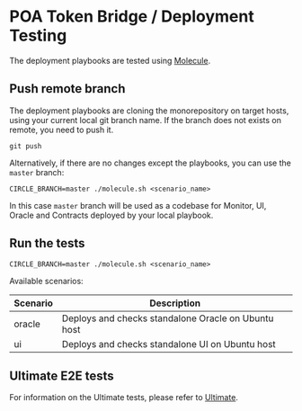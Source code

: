 # POA Token Bridge / Deployment Testing

The deployment playbooks are tested using [Molecule](https://molecule.readthedocs.io).

## Push remote branch

The deployment playbooks are cloning the monorepository on target hosts, using your current local git branch name. If the branch does not exists on remote, you need to push it.

```
git push
```

Alternatively, if there are no changes except the playbooks, you can use the `master` branch:

```
CIRCLE_BRANCH=master ./molecule.sh <scenario_name>
```

In this case `master` branch will be used as a codebase for Monitor, UI, Oracle and Contracts deployed by your local playbook.

## Run the tests

```
CIRCLE_BRANCH=master ./molecule.sh <scenario_name>
```

Available scenarios:

Scenario | Description
--- | ---
oracle | Deploys and checks standalone Oracle on Ubuntu host
ui | Deploys and checks standalone UI on Ubuntu host

## Ultimate E2E tests

For information on the Ultimate tests, please refer to [Ultimate](../../e2e-commons/ULTIMATE.md).
